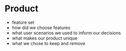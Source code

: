# Product
- feature set
- how did we choose features
- what user scenarios we used to inform our decisions
- what makes our product unique
- what we chose to keep and remove
